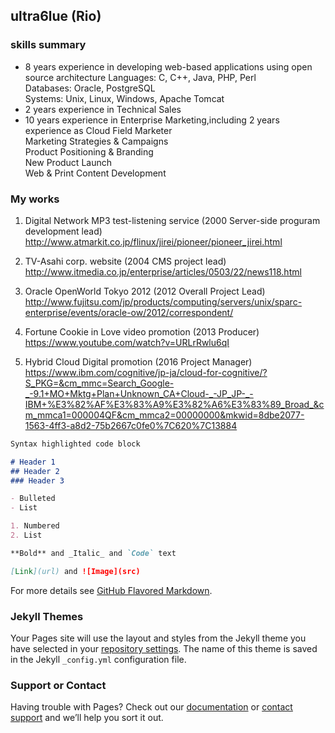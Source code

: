 ## ultra6lue (Rio)

### skills summary

- 8 years experience in developing web-based applications using open source architecture
  Languages: C, C++, Java, PHP, Perl  
  Databases: Oracle, PostgreSQL  
  Systems: Unix, Linux, Windows, Apache Tomcat  
- 2 years experience in Technical Sales
- 10 years experience in Enterprise Marketing,including 2 years experience as Cloud Field Marketer  
  Marketing Strategies & Campaigns  
  Product Positioning & Branding  
  New Product Launch  
  Web & Print Content Development    
  
### My works

1. Digital Network MP3 test-listening service (2000 Server-side proguram development lead) 
http://www.atmarkit.co.jp/flinux/jirei/pioneer/pioneer_jirei.html

2. TV-Asahi corp. website (2004 CMS project lead)
http://www.itmedia.co.jp/enterprise/articles/0503/22/news118.html

3. Oracle OpenWorld Tokyo 2012 (2012 Overall Project Lead)
http://www.fujitsu.com/jp/products/computing/servers/unix/sparc-enterprise/events/oracle-ow/2012/correspondent/

4. Fortune Cookie in Love video promotion (2013 Producer)
https://www.youtube.com/watch?v=URLrRwlu6qI

5. Hybrid Cloud Digital promotion (2016 Project Manager)
https://www.ibm.com/cognitive/jp-ja/cloud-for-cognitive/?S_PKG=&cm_mmc=Search_Google-_-9.1+MO+Mktg+Plan+Unknown_CA+Cloud-_-JP_JP-_-IBM+%E3%82%AF%E3%83%A9%E3%82%A6%E3%83%89_Broad_&cm_mmca1=000004QF&cm_mmca2=00000000&mkwid=8dbe2077-1563-4ff3-a8d2-75b2667c0fe0%7C620%7C13884


```markdown
Syntax highlighted code block

# Header 1
## Header 2
### Header 3

- Bulleted
- List

1. Numbered
2. List

**Bold** and _Italic_ and `Code` text

[Link](url) and ![Image](src)
```

For more details see [GitHub Flavored Markdown](https://guides.github.com/features/mastering-markdown/).

### Jekyll Themes

Your Pages site will use the layout and styles from the Jekyll theme you have selected in your [repository settings](https://github.com/ultra6lue/ultra6lue.github.io/settings). The name of this theme is saved in the Jekyll `_config.yml` configuration file.

### Support or Contact

Having trouble with Pages? Check out our [documentation](https://help.github.com/categories/github-pages-basics/) or [contact support](https://github.com/contact) and we’ll help you sort it out.

